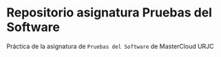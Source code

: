 # Repositorio asignatura Pruebas del Software

Práctica de la asignatura de `Pruebas del Software` de MasterCloud URJC
